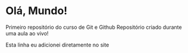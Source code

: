 # Olá, Mundo!
 Primeiro repositório do curso de Git e Github
 Repositório criado durante uma aula ao vivo!
 
 Esta linha eu adicionei diretamente no site
